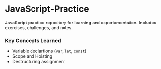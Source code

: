 # JavaScript-Practice
JavaScript practice repository for learning and experiementation. Includes exercises, challenges, and notes.

### Key Concepts Learned
- Variable declartions (`var`, `let`, `const`)
- Scope and Hoisting
- Destructuring assignment
